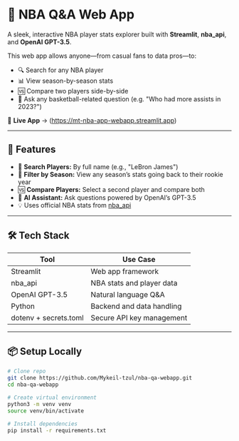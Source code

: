 # 🏀 NBA Q&A Web App

A sleek, interactive NBA player stats explorer built with **Streamlit**, **nba_api**, and **OpenAI GPT-3.5**.

This web app allows anyone—from casual fans to data pros—to:
- 🔍 Search for any NBA player
- 📊 View season-by-season stats
- 🆚 Compare two players side-by-side
- 🤖 Ask any basketball-related question (e.g. "Who had more assists in 2023?")

🎯 **Live App** → (https://mt-nba-app-webapp.streamlit.app)

---

## 🚀 Features

- 🔎 **Search Players:** By full name (e.g., "LeBron James")
- 📆 **Filter by Season:** View any season’s stats going back to their rookie year
- 🆚 **Compare Players:** Select a second player and compare both
- 🤖 **AI Assistant:** Ask questions powered by OpenAI’s GPT-3.5
- 💡 Uses official NBA stats from [nba_api](https://github.com/swar/nba_api)

---

## 🛠️ Tech Stack

| Tool            | Use Case                                |
|-----------------|------------------------------------------|
| Streamlit       | Web app framework                        |
| nba_api         | NBA stats and player data                |
| OpenAI GPT-3.5  | Natural language Q&A                     |
| Python          | Backend and data handling                |
| dotenv + secrets.toml | Secure API key management         |

---

## 📦 Setup Locally

```bash
# Clone repo
git clone https://github.com/Mykeil-tzul/nba-qa-webapp.git
cd nba-qa-webapp

# Create virtual environment
python3 -m venv venv
source venv/bin/activate

# Install dependencies
pip install -r requirements.txt

